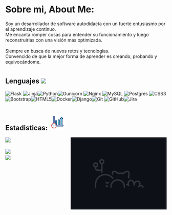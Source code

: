 # Sobre mi, About Me:
Soy un desarrollador de software autodidacta con un fuerte entusiasmo por el aprendizaje continuo.<br>Me encanta romper cosas para entender su funcionamiento y luego reconstruirlas con una visión más optimizada.<br><br>Siempre en busca de nuevos retos y tecnologías.<br>Convencido de que la mejor forma de aprender es creando, probando y equivocándome.


# <h2>Lenguajes <img src = "https://media2.giphy.com/media/QssGEmpkyEOhBCb7e1/giphy.gif?cid=ecf05e47a0n3gi1bfqntqmob8g9aid1oyj2wr3ds3mg700bl&rid=giphy.gif" width = 32px> </h2>

![Flask](https://img.shields.io/badge/flask-%23000.svg?style=for-the-badge&logo=flask&logoColor=white) ![Jinja](https://img.shields.io/badge/jinja-white.svg?style=for-the-badge&logo=jinja&logoColor=black)![Python](https://img.shields.io/badge/python-3670A0?style=for-the-badge&logo=python&logoColor=ffdd54)![Gunicorn](https://img.shields.io/badge/gunicorn-%298729.svg?style=for-the-badge&logo=gunicorn&logoColor=white) ![Nginx](https://img.shields.io/badge/nginx-%23009639.svg?style=for-the-badge&logo=nginx&logoColor=white) ![MySQL](https://img.shields.io/badge/mysql-4479A1.svg?style=for-the-badge&logo=mysql&logoColor=white) ![Postgres](https://img.shields.io/badge/postgres-%23316192.svg?style=for-the-badge&logo=postgresql&logoColor=white) ![CSS3](https://img.shields.io/badge/css3-%231572B6.svg?style=for-the-badge&logo=css3&logoColor=white) ![Bootstrap](https://img.shields.io/badge/bootstrap-%238511FA.svg?style=for-the-badge&logo=bootstrap&logoColor=white)![HTML5](https://img.shields.io/badge/html5-%23E34F26.svg?style=for-the-badge&logo=html5&logoColor=white)![Docker](https://img.shields.io/badge/docker-%230db7ed.svg?style=for-the-badge&logo=docker&logoColor=white)![Django](https://img.shields.io/badge/django-%23092E20.svg?style=for-the-badge&logo=django&logoColor=white)![Git](https://img.shields.io/badge/git-%23F05033.svg?style=for-the-badge&logo=git&logoColor=white) ![GitHub](https://img.shields.io/badge/github-%23121011.svg?style=for-the-badge&logo=github&logoColor=white)![Jira](https://img.shields.io/badge/jira-%230A0FFF.svg?style=for-the-badge&logo=jira&logoColor=white) 

# <h2>Estadisticas: <img src="./Assets/estadisticados.gif" alt="Estadisticas" width="50px"/>
</h2>

<img align="right" alt="Coding" width="300"  src="./Assets/gitbranch.gif"/>

![](https://nirzak-streak-stats.vercel.app/?user=KevsDev-png&theme=algolia&hide_border=true)<br/>   
![](https://github-readme-stats.vercel.app/api?username=KevsDev-png&theme=algolia&hide_border=true&include_all_commits=true&count_private=false)<br/>
![](https://github-readme-stats.vercel.app/api/top-langs/?username=KevsDev-png&theme=algolia&hide_border=true&include_all_commits=true&count_private=false&layout=compact)<br/>




